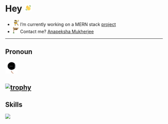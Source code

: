 # Hey <img src="./gifs/waving_hand.gif" width="25" height="25">

- <img src="./gifs/project_gif.gif" width="20" height="20"> I’m currently working on a MERN stack [project](https://github.com/anapeksha/mern-full-stack)
- <img src="./gifs/email_gif.gif" width="20" height="20"> Contact me? [Anapeksha Mukherjee](mailto:anapeksha.mukherjee@gmail.com)
 
 
---
## Pronoun

<img src="./gifs/pronoun_gif.gif" width="40" height="40">

[![trophy](https://github-profile-trophy.vercel.app/?username=anapeksha&theme=dracula)](https://github.com/ryo-ma/github-profile-trophy)
 
  
   
---

## Skills

<a href="https://www.hackerrank.com/anapeksha"><img src="https://hrcdn.net/community-frontend/assets/brand/logo-new-white-green-a5cb16e0ae.svg" height=30></a>
